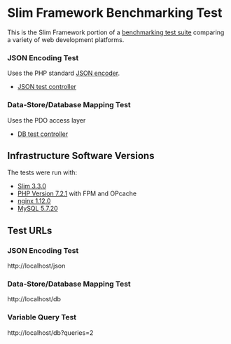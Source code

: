 # Slim Framework Benchmarking Test

This is the Slim Framework portion of a [benchmarking test suite](../) comparing a variety of web development platforms.

### JSON Encoding Test
Uses the PHP standard [JSON encoder](http://www.php.net/manual/en/function.json-encode.php).

* [JSON test controller](index.php)


### Data-Store/Database Mapping Test
Uses the PDO access layer

* [DB test controller](index.php)


## Infrastructure Software Versions
The tests were run with:

* [Slim 3.3.0](http://www.slimframework.com/)
* [PHP Version 7.2.1](http://www.php.net/) with FPM and OPcache
* [nginx 1.12.0](http://nginx.org/)
* [MySQL 5.7.20](https://dev.mysql.com/)

## Test URLs
### JSON Encoding Test

http://localhost/json

### Data-Store/Database Mapping Test

http://localhost/db

### Variable Query Test
    
http://localhost/db?queries=2
